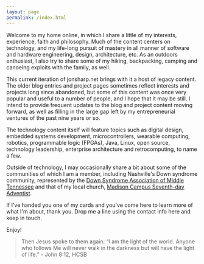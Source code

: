 ```yaml
---
layout: page
permalink: /index.html
---
```

Welcome to my home online, in which I share a little of my interests, experience, 
faith and philosophy.  Much of the content centers on technology, and my life-long 
pursuit of mastery in all manner of software and hardware engineering, design, 
architecture, etc.  As an outdoors enthusiast, I also try to share some of my hiking, 
backpacking, camping and canoeing exploits with the family, as well.

This current iteration of jonsharp.net brings with it a host of legacy content.  
The older blog entries and project pages sometimes reflect interests and projects long 
since abandoned, but some of this content was once very popular and useful to a 
number of people, and I hope that it may be still.  I intend to provide frequent 
updates to the blog and project content moving forward, as well as filling in the 
large gap left by my entrepreneurial ventures of the past nine years or so. 

The technology content itself will feature topics such as digital design, embedded 
systems development, microcontrollers, wearable computing, robotics, programmable 
logic (FPGAs), Java, Linux, open source, technology leadership, enterprise architecture 
and retrocomputing, to name a few.

Outside of technology, I may occasionally share a bit about some of the communities of
which I am a member, including Nashville's Down syndrome community, represented by the
[Down Syndrome Association of Middle Tennessee](http://somethingextra.org) and that of
my local church, [Madison Campus Seventh-day Adventist](http://madisoncampus.org).

If I've handed you one of my cards and you've come here to learn more of what I'm
about, thank you.  Drop me a line using the contact info here and keep in touch.

Enjoy!

> Then Jesus spoke to them again: “I am the light of the world. Anyone who follows Me
> will never walk in the darkness but will have the light of life.” - John 8:12, HCSB
